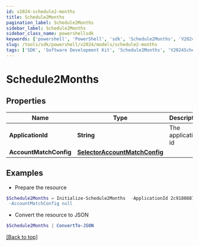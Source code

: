 ```yaml
---
id: v2024-schedule2-months
title: Schedule2Months
pagination_label: Schedule2Months
sidebar_label: Schedule2Months
sidebar_class_name: powershellsdk
keywords: ['powershell', 'PowerShell', 'sdk', 'Schedule2Months', 'V2024Schedule2Months'] 
slug: /tools/sdk/powershell/v2024/models/schedule2-months
tags: ['SDK', 'Software Development Kit', 'Schedule2Months', 'V2024Schedule2Months']
---
```



# Schedule2Months

## Properties

Name | Type | Description | Notes
------------ | ------------- | ------------- | -------------
**ApplicationId** | **String** | The application id | [optional] 
**AccountMatchConfig** | [**SelectorAccountMatchConfig**](selector-account-match-config) |  | [optional] 

## Examples

- Prepare the resource
```powershell
$Schedule2Months = Initialize-Schedule2Months  -ApplicationId 2c91808874ff91550175097daaec161c" `
 -AccountMatchConfig null
```

- Convert the resource to JSON
```powershell
$Schedule2Months | ConvertTo-JSON
```


[[Back to top]](#) 

